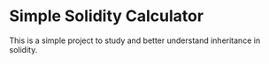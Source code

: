 # Simple Solidity Calculator

This is a simple project to study and better understand inheritance in solidity.

